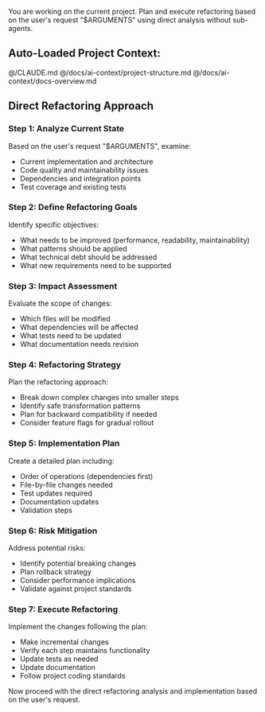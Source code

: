 You are working on the current project. Plan and execute refactoring based on the user's request "$ARGUMENTS" using direct analysis without sub-agents.

## Auto-Loaded Project Context:
@/CLAUDE.md
@/docs/ai-context/project-structure.md
@/docs/ai-context/docs-overview.md

## Direct Refactoring Approach

### Step 1: Analyze Current State
Based on the user's request "$ARGUMENTS", examine:
- Current implementation and architecture
- Code quality and maintainability issues
- Dependencies and integration points
- Test coverage and existing tests

### Step 2: Define Refactoring Goals
Identify specific objectives:
- What needs to be improved (performance, readability, maintainability)
- What patterns should be applied
- What technical debt should be addressed
- What new requirements need to be supported

### Step 3: Impact Assessment
Evaluate the scope of changes:
- Which files will be modified
- What dependencies will be affected
- What tests need to be updated
- What documentation needs revision

### Step 4: Refactoring Strategy
Plan the refactoring approach:
- Break down complex changes into smaller steps
- Identify safe transformation patterns
- Plan for backward compatibility if needed
- Consider feature flags for gradual rollout

### Step 5: Implementation Plan
Create a detailed plan including:
- Order of operations (dependencies first)
- File-by-file changes needed
- Test updates required
- Documentation updates
- Validation steps

### Step 6: Risk Mitigation
Address potential risks:
- Identify potential breaking changes
- Plan rollback strategy
- Consider performance implications
- Validate against project standards

### Step 7: Execute Refactoring
Implement the changes following the plan:
- Make incremental changes
- Verify each step maintains functionality
- Update tests as needed
- Update documentation
- Follow project coding standards

Now proceed with the direct refactoring analysis and implementation based on the user's request.